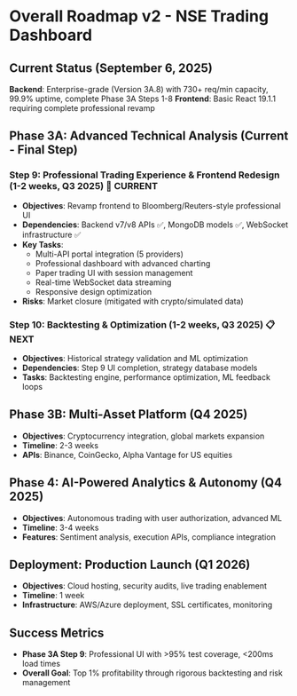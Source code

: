 # Overall Roadmap v2 - NSE Trading Dashboard

## Current Status (September 6, 2025)
**Backend**: Enterprise-grade (Version 3A.8) with 730+ req/min capacity, 99.9% uptime, complete Phase 3A Steps 1-8
**Frontend**: Basic React 19.1.1 requiring complete professional revamp

## Phase 3A: Advanced Technical Analysis (Current - Final Step)

### **Step 9: Professional Trading Experience & Frontend Redesign** (1-2 weeks, Q3 2025) 🔄 **CURRENT**
- **Objectives**: Revamp frontend to Bloomberg/Reuters-style professional UI
- **Dependencies**: Backend v7/v8 APIs ✅, MongoDB models ✅, WebSocket infrastructure ✅
- **Key Tasks**:
  - Multi-API portal integration (5 providers)
  - Professional dashboard with advanced charting
  - Paper trading UI with session management
  - Real-time WebSocket data streaming
  - Responsive design optimization
- **Risks**: Market closure (mitigated with crypto/simulated data)

### **Step 10: Backtesting & Optimization** (1-2 weeks, Q3 2025) 📋 **NEXT**
- **Objectives**: Historical strategy validation and ML optimization
- **Dependencies**: Step 9 UI completion, strategy database models
- **Tasks**: Backtesting engine, performance optimization, ML feedback loops

## Phase 3B: Multi-Asset Platform (Q4 2025)
- **Objectives**: Cryptocurrency integration, global markets expansion
- **Timeline**: 2-3 weeks
- **APIs**: Binance, CoinGecko, Alpha Vantage for US equities

## Phase 4: AI-Powered Analytics & Autonomy (Q4 2025)
- **Objectives**: Autonomous trading with user authorization, advanced ML
- **Timeline**: 3-4 weeks
- **Features**: Sentiment analysis, execution APIs, compliance integration

## Deployment: Production Launch (Q1 2026)
- **Objectives**: Cloud hosting, security audits, live trading enablement
- **Timeline**: 1 week
- **Infrastructure**: AWS/Azure deployment, SSL certificates, monitoring

## Success Metrics
- **Phase 3A Step 9**: Professional UI with >95% test coverage, <200ms load times
- **Overall Goal**: Top 1% profitability through rigorous backtesting and risk management